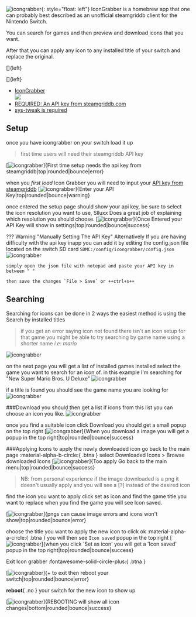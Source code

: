  ![icongrabber](<img/icongrabber/ig.png>){: style="float: left"}
IconGrabber is a homebrew app that one can probably best described as an 
unofficial steamgriddb client for the Nintendo Switch.

You can search for games and then preview and download icons that you want.  

After that you can apply any icon to any installed title of your switch and replace the original. 

[]{left}

[]{left}

* [IconGrabber<br> ![](https://img.shields.io/github/downloads/Slluxx/IconGrabber/total?color=red&style=flat-square)](https://github.com/Slluxx/IconGrabber)
* [REQUIRED: An API key from steamgriddb.com](sg-api.md)
* [sys-tweak is required](sys-tweak.md)

Setup
---
once you have icongrabber on your switch load it up
> first time users will need their steamgriddb API key
 
[![icongrabber](<img/icongrabber/1.jpg>)]{First time setup needs the api key from steamgriddb|top|rounded|bounce|error}

when you *first load* Icon Grabber you will need to input your [API key from steamgriddb](sg-api.md)
[![icongrabber](<img/icongrabber/2.jpg>)]{Enter your API Key|top|rounded|bounce|warning}

once entered the setup page should show your api key,
be sure to select the icon resolution you want to use, Slluxx Does a great job of explaining which resolution you should choose.
[![icongrabber](<img/icongrabber/2.5.jpg>)]{Once Entered your API Key will show in settings|top|rounded|bounce|success}

??? Warning "Manually Setting The API Key"
	Alternatively If you are having difficulty with the api key inapp you can add it by editing the config.json file located
	on the switch SD card `SDMC:/config/icongrabber/config.json`
	![icongrabber](<img/icongrabber/switch-config.png>)
	
	simply open the json file with notepad and paste your API key in between " "
	
	then save the changes `File > Save` or ++ctrl+s++

Searching
---

Searching for icons can be done in 2 ways the easiest method is using the Search by installed titles
> if you get an error saying icon not found there isn't an icon setup for that game
> you might be able to try searching by game name using a shorter name
> *i.e: mario*

![icongrabber](<img/icongrabber/3.jpg>)

on the next page you will get a list of installed games installed
select the game you want to search for an icon of. in this example I'm searching for "New Super Mario Bros. U Deluxe"
![icongrabber](<img/icongrabber/4.jpg>)

if a title is found you should see the game name you are looking for
![icongrabber](<img/icongrabber/5.png>)

###Download
you should then get a list if icons from this list you can choose an icon you like.
![icongrabber](<img/icongrabber/6.jpg>)

once you find a suitable icon click Download you should get a small popup on the top right
[![icongrabber](<img/icongrabber/7.jpg>)]{When you download a image you will get a popup in the top right|top|rounded|bounce|success}

###Applying Icons
to apply the newly downloaded icon go back to the main page :material-alpha-b-circle:{ .btna } select Downloaded Icons > Browse downloaded Icons
[![icongrabber](<img/icongrabber/8.jpg>)]{Too apply Go back to the main menu|top|rounded|bounce|success}

> NB: from personal experience if the image downloaded is a png it doesn't usually apply and you will see a [?] instead of the desired icon

find the icon you want to apply click set as icon and find the game title you want to replace when you find the game you will see Icon saved.

[![icongrabber](<img/icongrabber/9.jpg>)]{pngs can cause image errors and icons won't show|top|rounded|bounce|error}

choose the title you want to apply the new icon to click ok :material-alpha-a-circle:{ .btna }
you will then see `Icon saved` popup in the top right
[![icongrabber](<img/icongrabber/13.jpg>)]{when you click 'Set as icon' you will get a 'Icon saved' popup in the top right|top|rounded|bounce|success}

Exit Icon grabber :fontawesome-solid-circle-plus:{ .btna }

[![icongrabber](<img/icongrabber/11.jpg>)]{+ to exit then reboot your switch|top|rounded|bounce|error}

**reboot**{ .no } your switch for the new icon to show up

[![icongrabber](<img/icongrabber/14.jpg>)]{REBOOTING will show all icon changes|bottom|rounded|bounce|success}